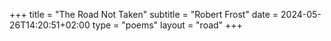 +++
title = "The Road Not Taken"
subtitle = "Robert Frost"
date = 2024-05-26T14:20:51+02:00
type = "poems"
layout = "road"
+++
